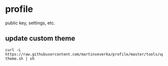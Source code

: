 # profile
public key, settings, etc.

## update custom theme
	curl -L https://raw.githubusercontent.com/martinveverka/profile/master/tools/update-theme.sh | sh

